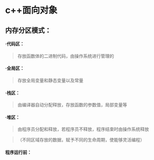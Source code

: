 #  c++面向对象 

## 内存分区模式：
#### ·代码区：
>存放函数体的二进制代码，由操作系统进行管理的

#### ·全局区：
>存放全局变量和静态变量以及常量

#### ·栈区：
>由编译器自动分配释放，存放函数的参数值，局部变量等

#### ·堆区：
>由程序员分配和释放，若程序员不释放，程序结束时由操作系统释放

>（不同区域存放的数据，赋予不同的生命周期，使能够灵活编程）

#### 程序运行前：